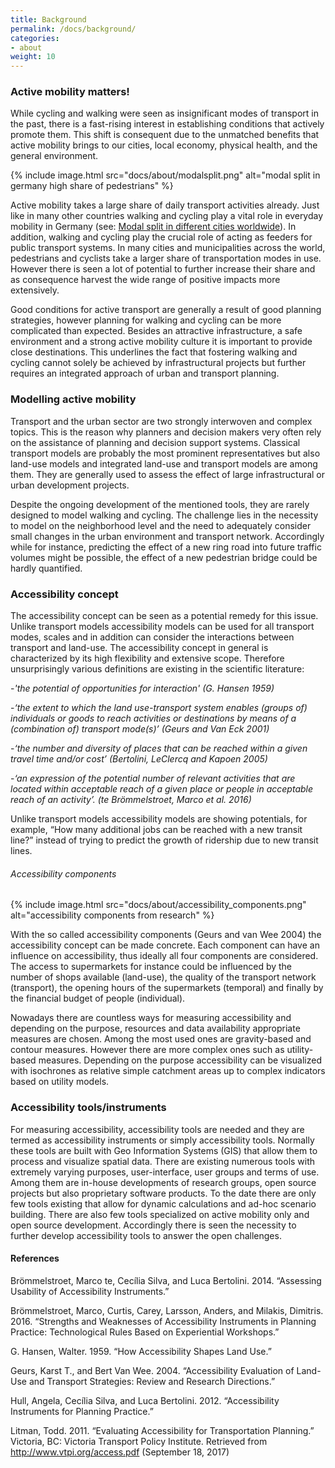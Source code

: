 ```yaml
---
title: Background
permalink: /docs/background/
categories:
- about
weight: 10
---
```


### Active mobility matters!

While cycling and walking were seen as insignificant modes of transport in the past, there is a fast-rising interest in establishing conditions that actively promote them. This shift is consequent due to the unmatched benefits that active mobility brings to our cities, local economy, physical health, and the general environment.

{% include image.html src="docs/about/modalsplit.png" alt="modal split in germany high share of pedestrians" %}

Active mobility takes a large share of daily transport activities already. Just like in many other countries walking and cycling play a vital role in everyday mobility in Germany (see: [Modal split in different cities worldwide](https://en.wikipedia.org/wiki/Modal_share)).
In addition, walking and cycling play the crucial role of acting as feeders for public transport systems. In many cities and municipalities across the world, pedestrians and cyclists take a larger share of transportation modes in use. However there is seen a lot of potential to further increase their share and as consequence harvest the wide range of positive impacts more extensively. 

Good conditions for active transport are generally a result of good planning strategies,
however planning for walking and cycling can be more complicated than expected. Besides an attractive infrastructure, a safe environment and a strong active mobility culture it is important to provide close destinations. This underlines the fact that fostering walking and cycling cannot solely be achieved by infrastructural projects but further requires an integrated approach of urban and transport planning.

### Modelling active mobility

Transport and the urban sector are two strongly interwoven and complex topics. This is the reason why planners and decision makers very often rely on the assistance of planning and decision support systems. Classical transport models are probably the most prominent representatives but also land-use models and integrated land-use and transport models are among them. They are generally used to assess the effect of large infrastructural or urban development projects.

Despite the ongoing development of the mentioned tools, they are rarely designed to model walking and cycling. The challenge lies in the necessity to model on the neighborhood level and the need to adequately consider small changes in the urban environment and transport network. Accordingly while for instance, predicting the effect of a new ring road into future traffic volumes might be possible, the effect of a new pedestrian bridge could be hardly quantified.

### Accessibility concept

The accessibility concept can be seen as a potential remedy for this issue. Unlike transport models accessibility models can be used for all transport modes, scales and in addition can consider the interactions between transport and land-use. The accessibility concept in general is characterized by its high flexibility and extensive scope. Therefore unsurprisingly various definitions are existing in the scientific literature:

-*'the potential of opportunities for interaction' (G. Hansen 1959)*

-*‘the extent to which the land use-transport system enables (groups of) individuals or goods to reach activities or destinations by means of a (combination of) transport mode(s)’ (Geurs and Van Eck 2001)*

-*‘the number and diversity of places that can be reached within a given travel time and/or cost’ (Bertolini, LeClercq and Kapoen 2005)*

-*‘an expression of the potential number of relevant activities that are located within
acceptable reach of a given place or people in acceptable reach of an activity’. (te
Brömmelstroet, Marco et al. 2016)*

Unlike transport models accessibility models are showing potentials, for example, “How many additional jobs can be reached with a new transit line?” instead of trying to predict the growth of ridership due to new transit lines.

###### Accessibility components
{% include image.html src="docs/about/accessibility_components.png" alt="accessibility components from research" %}


With the so called accessibility components (Geurs and van Wee 2004) the accessibility concept can be made concrete. Each component can have an influence on accessibility, thus ideally all four components are considered. The access to supermarkets for instance could be influenced by the number of shops available (land-use), the quality of the transport network (transport), the opening hours of the supermarkets (temporal) and finally by the financial budget of people (individual).

Nowadays there are countless ways for measuring accessibility and depending on the purpose, resources and data availability appropriate measures are chosen. Among the most used ones are gravity-based and contour measures. However there are more complex ones such as utility-based measures. Depending on the purpose accessibility can be visualized with isochrones as relative simple catchment areas up to complex indicators based on utility models.

### Accessibility tools/instruments

For measuring accessibility, accessibility tools are needed and they are termed as accessibility instruments or simply accessibility tools. Normally these tools are built with Geo Information Systems (GIS) that allow them to process and visualize spatial data. There are existing numerous tools with extremely varying purposes, user-interface, user groups and terms of use. Among them are in-house developments of research groups, open source projects but also proprietary software products. To the date there are only few tools existing that allow for dynamic calculations and ad-hoc scenario building. There are also few tools specialized on active mobility only and open source development. Accordingly there is seen the necessity to further develop accessibility tools to answer the open challenges.

#### References

Brömmelstroet, Marco te, Cecília Silva, and Luca Bertolini. 2014. “Assessing Usability of
Accessibility Instruments.”

Brömmelstroet, Marco, Curtis, Carey, Larsson, Anders, and Milakis, Dimitris. 2016. “Strengths and
Weaknesses of Accessibility Instruments in Planning Practice: Technological Rules Based on
Experiential Workshops.”

G. Hansen, Walter. 1959. “How Accessibility Shapes Land Use.”

Geurs, Karst T., and Bert Van Wee. 2004. “Accessibility Evaluation of Land-Use and Transport
Strategies: Review and Research Directions.”

Hull, Angela, Cecília Silva, and Luca Bertolini. 2012. “Accessibility Instruments for Planning
Practice.”

Litman, Todd. 2011. “Evaluating Accessibility for Transportation Planning.” Victoria, BC: Victoria
Transport Policy Institute. Retrieved from
http://www.vtpi.org/access.pdf (September 18, 2017)